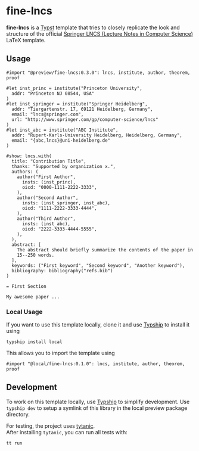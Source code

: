 # fine-lncs

**fine-lncs** is a [Typst](https://typst.app) template that tries to closely replicate the look and structure of the official [Springer LNCS (Lecture Notes in Computer Science)](https://www.overleaf.com/latex/templates/springer-lecture-notes-in-computer-science/kzwwpvhwnvfj#.WuA4JS5uZpi) LaTeX template.

## Usage

```typst
#import "@preview/fine-lncs:0.3.0": lncs, institute, author, theorem, proof

#let inst_princ = institute("Princeton University", 
  addr: "Princeton NJ 08544, USA"
)
#let inst_springer = institute("Springer Heidelberg", 
  addr: "Tiergartenstr. 17, 69121 Heidelberg, Germany", 
  email: "lncs@springer.com",
  url: "http://www.springer.com/gp/computer-science/lncs"
)
#let inst_abc = institute("ABC Institute", 
  addr: "Rupert-Karls-University Heidelberg, Heidelberg, Germany", 
  email: "{abc,lncs}@uni-heidelberg.de"
)

#show: lncs.with(
  title: "Contribution Title",
  thanks: "Supported by organization x.",
  authors: (
    author("First Author", 
      insts: (inst_princ),
      oicd: "0000-1111-2222-3333",
    ),
    author("Second Author", 
      insts: (inst_springer, inst_abc),
      oicd: "1111-2222-3333-4444",
    ),
    author("Third Author", 
      insts: (inst_abc),
      oicd: "2222-3333-4444-5555",
    ),
  ),
  abstract: [
    The abstract should briefly summarize the contents of the paper in
    15--250 words.
  ],
  keywords: ("First keyword", "Second keyword", "Another keyword"),
  bibliography: bibliography("refs.bib")
)

= First Section

My awesome paper ...
```

### Local Usage

If you want to use this template locally, clone it and use [Typship](https://github.com/sjfhsjfh/typship) to install it using
```
typship install local
```
This allows you to import the template using 
```
#import "@local/fine-lncs:0.1.0": lncs, institute, author, theorem, proof
```

## Development

To work on this template locally, use [Typship](https://github.com/sjfhsjfh/typship) to simplify development.
Use `typship dev` to setup a symlink of this library in the local preview package directory.

For testing, the project uses [tytanic](https://github.com/tingerrr/tytanic).  
After installing `tytanic`, you can run all tests with:

```bash
tt run
```
